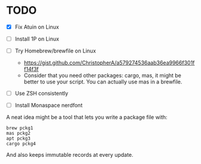 # TODO

- [x] Fix Atuin on Linux
- [ ] Install 1P on Linux
- [ ] Try Homebrew/brewfile on Linux

  - https://gist.github.com/ChristopherA/a579274536aab36ea9966f301ff14f3f
  - Consider that you need other packages: cargo, mas, it might be better to use your script. You can actually use mas in a brewfile.

- [ ] Use ZSH consistently
- [ ] Install Monaspace nerdfont

A neat idea might be a tool that lets you write a package file with:

```
brew pckg1
mas pckg2
apt pckg3
cargo pckg4
```

And also keeps immutable records at every update.
